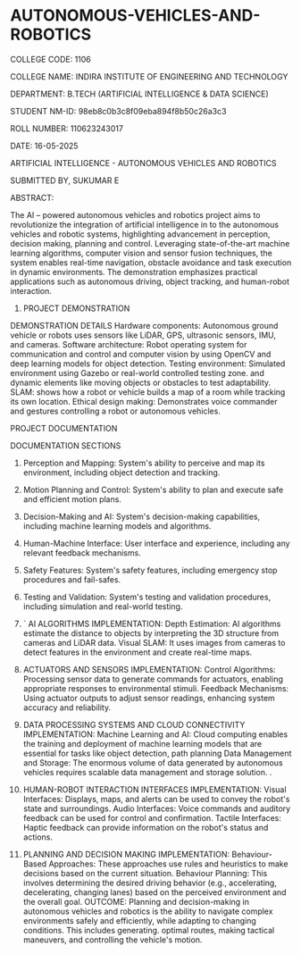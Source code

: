 # AUTONOMOUS-VEHICLES-AND-ROBOTICS
COLLEGE CODE: 1106


COLLEGE NAME: INDIRA INSTITUTE OF ENGINEERING AND TECHNOLOGY


DEPARTMENT: B.TECH (ARTIFICIAL INTELLIGENCE & DATA SCIENCE)


STUDENT NM-ID: 98eb8c0b3c8f09eba894f8b50c26a3c3


ROLL NUMBER: 110623243017


DATE: 16-05-2025

ARTIFICIAL INTELLIGENCE - AUTONOMOUS VEHICLES AND ROBOTICS

SUBMITTED BY,
SUKUMAR   E


ABSTRACT:

The AI – powered autonomous vehicles and robotics project aims to revolutionize the integration of artificial intelligence in to the autonomous vehicles and robotic systems, highlighting advancement in perception, decision making, planning and control. Leveraging state-of-the-art machine learning algorithms, computer vision and sensor fusion techniques, the system enables real-time navigation, obstacle avoidance and task execution in dynamic environments. The demonstration emphasizes practical applications such as autonomous driving, object tracking, and human-robot interaction. 

1.	PROJECT DEMONSTRATION

DEMONSTRATION DETAILS
Hardware components: Autonomous ground vehicle or robots uses sensors like LiDAR, GPS, ultrasonic sensors, IMU, and cameras.
Software architecture: Robot operating system for communication and control and computer vision by using OpenCV and deep learning models for object detection.
Testing environment: Simulated environment using Gazebo or real-world controlled testing zone. and dynamic elements like moving objects or obstacles to test adaptability.
SLAM: shows how a robot or vehicle builds a map of a room while tracking its own location.
Ethical design making: Demonstrates voice commander and gestures controlling a robot or autonomous vehicles.

PROJECT DOCUMENTATION

DOCUMENTATION SECTIONS
1.	Perception and Mapping: System's ability to perceive and map its environment, including object detection and tracking.
2.	 Motion Planning and Control: System's ability to plan and execute safe and efficient motion plans.
3.	 Decision-Making and AI: System's decision-making capabilities, including machine learning models and algorithms.
4.	 Human-Machine Interface: User interface and experience, including any relevant feedback mechanisms.
5.	 Safety Features: System's safety features, including emergency stop procedures and fail-safes.
6.	 Testing and Validation: System's testing and validation procedures, including simulation and real-world testing.

1.	` AI ALGORITHMS
IMPLEMENTATION:
Depth Estimation: AI algorithms estimate the distance to objects by interpreting the 3D structure from cameras and LiDAR data.
Visual SLAM: It uses images from cameras to detect features in the environment and create real-time maps.

2.	  ACTUATORS AND SENSORS
IMPLEMENTATION:
 	Control Algorithms: Processing sensor data to generate commands for actuators, enabling appropriate responses to environmental stimuli.
Feedback Mechanisms: Using actuator outputs to adjust sensor readings, enhancing system accuracy and reliability.

3.	  DATA PROCESSING SYSTEMS AND CLOUD CONNECTIVITY
IMPLEMENTATION:
Machine Learning and AI: Cloud computing enables the training and deployment of machine learning models that are essential for tasks like object detection, path planning
Data Management and Storage: The enormous volume of data generated by autonomous vehicles requires scalable data management and storage solution.
.
4.	HUMAN-ROBOT INTERACTION INTERFACES
IMPLEMENTATION: 
Visual Interfaces: Displays, maps, and alerts can be used to convey the robot's state and surroundings. 
Audio Interfaces: Voice commands and auditory feedback can be used for control and confirmation. 
Tactile Interfaces: Haptic feedback can provide information on the robot's status and actions. 
5.	 PLANNING AND DECISION MAKING
IMPLEMENTATION:
Behaviour-Based Approaches: These approaches use rules and heuristics to make decisions based on the current situation. 
Behaviour Planning: This involves determining the desired driving behavior (e.g., accelerating, decelerating, changing lanes) based on the perceived environment and the overall goal.
OUTCOME:
Planning and decision-making in autonomous vehicles and robotics is the ability to navigate complex environments safely and efficiently, while adapting to changing conditions. This includes generating. optimal routes, making tactical maneuvers, and controlling the vehicle's motion.
 

